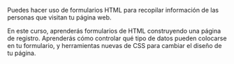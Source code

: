 Puedes hacer uso de formularios HTML para recopilar información de las personas que visitan tu página web.

En este curso, aprenderás formularios de HTML construyendo una página de registro. Aprenderás cómo controlar qué tipo de datos pueden colocarse en tu formulario, y herramientas nuevas de CSS para cambiar el diseño de tu página.